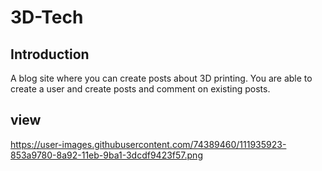 # 3D-Tech

 ## Introduction
 
 A blog site where you can create posts about 3D printing. You are able to create a user and create posts and comment on existing posts. 
 
 
 ## view 
 
 https://user-images.githubusercontent.com/74389460/111935923-853a9780-8a92-11eb-9ba1-3dcdf9423f57.png

